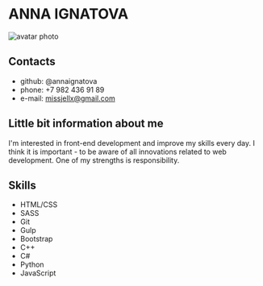 # ANNA IGNATOVA

<img src="https://i.ibb.co/jMYX4V8/imgonline-com-ua-Resize-jja-H4-H2aq4tlq.jpg" alt="avatar photo"/>

## Contacts

* github: @annaignatova
* phone: +7 982 436 91 89
* e-mail: missjellx@gmail.com

## Little bit information about me

I'm interested in front-end development and improve my skills every day. I think it is important - to be aware of all innovations related to web development.
One of my strengths is responsibility.

## Skills

* HTML/CSS
* SASS
* Git
* Gulp
* Bootstrap
* C++
* C#
* Python
* JavaScript
